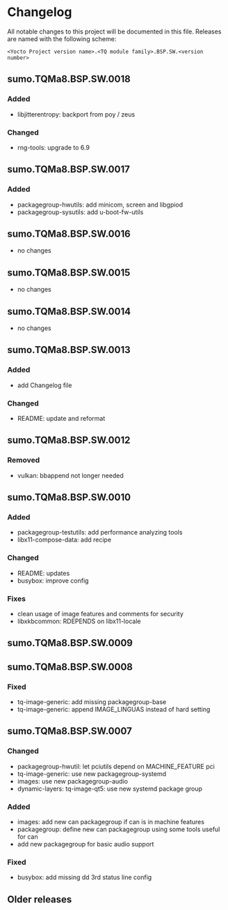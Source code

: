 # Changelog

All notable changes to this project will be documented in this file.
Releases are named with the following scheme:

`<Yocto Project version name>.<TQ module family>.BSP.SW.<version number>`

## sumo.TQMa8.BSP.SW.0018

### Added

* libjitterentropy: backport from poy / zeus

### Changed

* rng-tools: upgrade to 6.9

## sumo.TQMa8.BSP.SW.0017

### Added

* packagegroup-hwutils: add minicom, screen and libgpiod
* packagegroup-sysutils: add u-boot-fw-utils

## sumo.TQMa8.BSP.SW.0016

* no changes

## sumo.TQMa8.BSP.SW.0015

* no changes

## sumo.TQMa8.BSP.SW.0014

* no changes

## sumo.TQMa8.BSP.SW.0013

### Added

* add Changelog file

### Changed

* README: update and reformat


## sumo.TQMa8.BSP.SW.0012

### Removed

* vulkan: bbappend not longer needed

## sumo.TQMa8.BSP.SW.0010

### Added

* packagegroup-testutils: add performance analyzing tools
* libx11-compose-data: add recipe

### Changed

* README: updates
* busybox: improve config

### Fixes

* clean usage of image features and comments for security
* libxkbcommon: RDEPENDS on libx11-locale

## sumo.TQMa8.BSP.SW.0009

## sumo.TQMa8.BSP.SW.0008

### Fixed

* tq-image-generic: add missing packagegroup-base
* tq-image-generic: append IMAGE_LINGUAS instead of hard setting

## sumo.TQMa8.BSP.SW.0007

### Changed

* packagegroup-hwutil: let pciutils depend on MACHINE_FEATURE pci
* tq-image-generic: use new packagegroup-systemd
* images: use new packagegroup-audio
* dynamic-layers: tq-image-qt5: use new systemd package group

### Added

* images: add new can packagegroup if can is in machine features
* packagegroup: define new can packagegroup using some tools useful for can
* add new packagegroup for basic audio support

### Fixed

* busybox: add missing dd 3rd status line config

## Older releases
